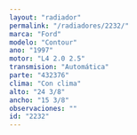 ```yaml
---
layout: "radiador"
permalink: "/radiadores/2232/"
marca: "Ford"
modelo: "Contour"
ano: "1997"
motor: "L4 2.0 2.5"
transmision: "Automática"
parte: "432376"
clima: "Con clima"
alto: "24 3/8"
ancho: "15 3/8"
observaciones: ""
id: "2232"
---
```


